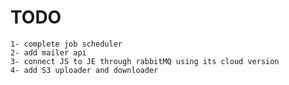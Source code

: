 # TODO
    1- complete job scheduler
    2- add mailer api
    3- connect JS to JE through rabbitMQ using its cloud version
    4- add S3 uploader and downloader